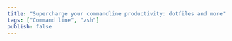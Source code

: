 ```yaml
---
title: "Supercharge your commandline productivity: dotfiles and more"
tags: ["Command line", "zsh"]
publish: false
---
```

